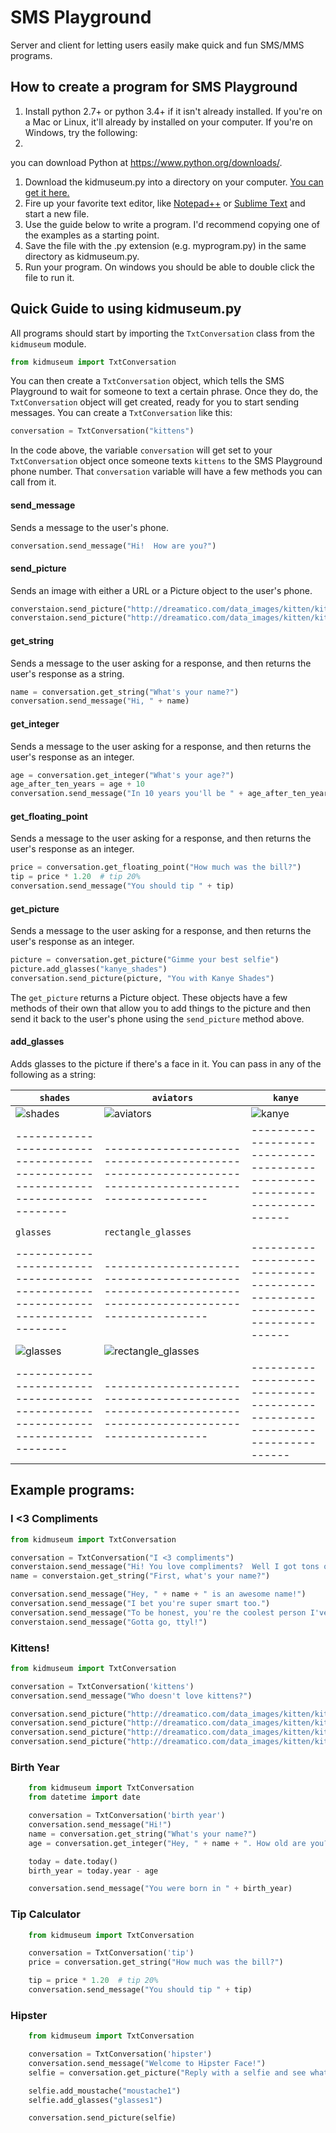 # SMS Playground
Server and client for letting users easily make quick and fun SMS/MMS programs.

## How to create a program for SMS Playground
1. Install python 2.7+ or python 3.4+ if it isn't already installed. If you're on a Mac or Linux,
   it'll already by installed on your computer. If you're on Windows, try the following:
  1.
   you can download Python at
   https://www.python.org/downloads/.
1. Download the kidmuseum.py into a directory on your computer.  [You can get it here.](http://sms-playground.com/kid_museum.py)
1. Fire up your favorite text editor, like [Notepad++](https://notepad-plus-plus.org/) or
   [Sublime Text](http://www.sublimetext.com/) and start a new file.
1. Use the guide below to write a program.  I'd recommend copying one of the examples as a starting point.
1. Save the file with the .py extension (e.g. myprogram.py) in the same directory as kidmuseum.py.
1. Run your program. On windows you should be able to double click the file to run it.

## Quick Guide to using kidmuseum.py

All programs should start by importing the `TxtConversation` class from the `kidmuseum` module.
```python
from kidmuseum import TxtConversation
```
You can then create a `TxtConversation` object, which tells the SMS Playground to wait for someone to text
a certain phrase.  Once they do, the `TxtConversation` object will get created, ready for you to start sending messages.
You can create a `TxtConversation` like this:
```python
conversation = TxtConversation("kittens")
```
In the code above, the variable `conversation` will get set to your `TxtConversation` object once someone texts
`kittens` to the SMS Playground phone number.  That `conversation` variable will have a few methods you can call
from it.

#### send_message
Sends a message to the user's phone.
```python
conversation.send_message("Hi!  How are you?")
```
#### send_picture
Sends an image with either a URL or a Picture object to the user's phone.
```python
converstaion.send_picture("http://dreamatico.com/data_images/kitten/kitten-2.jpg", "It's a kitten!")
converstaion.send_picture("http://dreamatico.com/data_images/kitten/kitten-7.jpg")
```
#### get_string
Sends a message to the user asking for a response, and then returns the user's response as a string.
```python
name = conversation.get_string("What's your name?")
conversation.send_message("Hi, " + name)
```
#### get_integer
Sends a message to the user asking for a response, and then returns the user's response as an integer.
```python
age = conversation.get_integer("What's your age?")
age_after_ten_years = age + 10
conversation.send_message("In 10 years you'll be " + age_after_ten_years)
```
#### get_floating_point
Sends a message to the user asking for a response, and then returns the user's response as an integer.
```python
price = conversation.get_floating_point("How much was the bill?")
tip = price * 1.20  # tip 20%
conversation.send_message("You should tip " + tip)
```
#### get_picture
Sends a message to the user asking for a response, and then returns the user's response as an integer.
```python
picture = conversation.get_picture("Gimme your best selfie")
picture.add_glasses("kanye_shades")
conversation.send_picture(picture, "You with Kanye Shades")
```
The `get_picture` returns a Picture object.  These objects have a few methods of their own that allow
you to add things to the picture and then send it back to the user's phone using the `send_picture`
method above.

#### add_glasses
Adds glasses to the picture if there's a face in it.  You can pass in any of the following as a string:

`shades`                                                                         | `aviators`                                                                                           | `kanye`
-------------------------------------------------------------------------------- | ---------------------------------------------------------------------------------------------------- | ----------------------------------------------------------------------------
![shades](https://s3.amazonaws.com/sms-playground/readme_images/shades_rm.png)   | ![aviators](https://s3.amazonaws.com/sms-playground/readme_images/aviators_rm.png)                   | ![kanye](https://s3.amazonaws.com/sms-playground/readme_images/kanye_rm.png)
-------------------------------------------------------------------------------- | ---------------------------------------------------------------------------------------------------- | ----------------------------------------------------------------------------
`glasses`                                                                        | `rectangle_glasses`                                                                                  |
-------------------------------------------------------------------------------- | ---------------------------------------------------------------------------------------------------- | ----------------------------------------------------------------------------
![glasses](https://s3.amazonaws.com/sms-playground/readme_images/glasses_rm.png) | ![rectangle_glasses](https://s3.amazonaws.com/sms-playground/readme_images/rectangle_glasses_rm.png) |
-------------------------------------------------------------------------------- | ---------------------------------------------------------------------------------------------------- | ----------------------------------------------------------------------------
## Example programs:

### I <3 Compliments
```python
from kidmuseum import TxtConversation

conversation = TxtConversation("I <3 compliments")
converstaion.send_message("Hi! You love compliments?  Well I got tons of 'em!")
name = converstaion.get_string("First, what's your name?")

conversation.send_message("Hey, " + name + " is an awesome name!")
conversation.send_message("I bet you're super smart too.")
conversation.send_message("To be honest, you're the coolest person I've talked today BY FAR :D")
converstaion.send_message("Gotta go, ttyl!")
```
### Kittens!
```python
from kidmuseum import TxtConversation

conversation = TxtConversation('kittens')
conversation.send_message("Who doesn't love kittens?")

conversation.send_picture("http://dreamatico.com/data_images/kitten/kitten-3.jpg")
conversation.send_picture("http://dreamatico.com/data_images/kitten/kitten-2.jpg")
conversation.send_picture("http://dreamatico.com/data_images/kitten/kitten-1.jpg")
conversation.send_picture("http://dreamatico.com/data_images/kitten/kitten-7.jpg")
```
### Birth Year
```python
    from kidmuseum import TxtConversation
    from datetime import date

    conversation = TxtConversation('birth year')
    conversation.send_message("Hi!")
    name = conversation.get_string("What's your name?")
    age = conversation.get_integer("Hey, " + name + ". How old are you?")

    today = date.today()
    birth_year = today.year - age

    conversation.send_message("You were born in " + birth_year)
```
### Tip Calculator
```python
    from kidmuseum import TxtConversation

    conversation = TxtConversation('tip')
    price = conversation.get_string("How much was the bill?")

    tip = price * 1.20  # tip 20%
    conversation.send_message("You should tip " + tip)
```
### Hipster
```python
    from kidmuseum import TxtConversation

    conversation = TxtConversation('hipster')
    conversation.send_message("Welcome to Hipster Face!")
    selfie = conversation.get_picture("Reply with a selfie and see what happens...")

    selfie.add_moustache("moustache1")
    selfie.add_glasses("glasses1")

    conversation.send_picture(selfie)
```